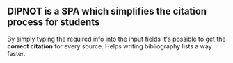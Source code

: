 ## DIPNOT is a SPA which simplifies the citation process for students
By simply typing the required info into the input fields it's possible to get the **correct citation** for every source.
Helps writing bibliography lists a way faster.

